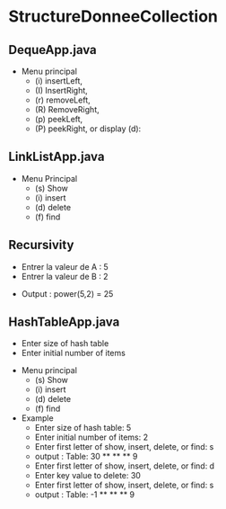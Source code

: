 # StructureDonneeCollection
## DequeApp.java
* Menu principal 
	- (i) insertLeft, 
	- (I) InsertRight, 
	- (r) removeLeft, 
	- (R) RemoveRight, 
	- (p) peekLeft, 
	- (P) peekRight, or display (d):

## LinkListApp.java
* Menu Principal
  - (s) Show
  - (i) insert
  - (d) delete
  - (f) find

## Recursivity
- Entrer la valeur de A : 5
- Entrer la valeur de B : 2
* Output : power(5,2) = 25

## HashTableApp.java
- Enter size of hash table
- Enter initial number of items
* Menu principal
	- (s) Show
  	- (i) insert
  	- (d) delete
  	- (f) find
* Example
	- Enter size of hash table: 5
	- Enter initial number of items: 2
	- Enter first letter of show, insert, delete, or find: s
	* output : Table: 30 ** ** ** 9
	- Enter first letter of show, insert, delete, or find: d
	- Enter key value to delete: 30
	- Enter first letter of show, insert, delete, or find: s
	* output : Table: -1 ** ** ** 9
	
